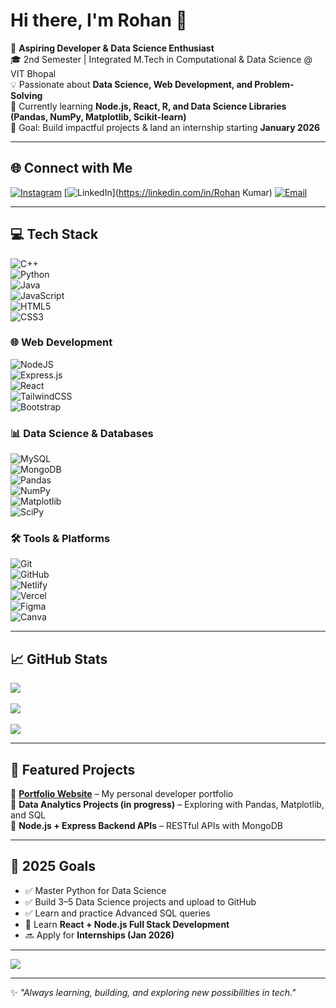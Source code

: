 # Hi there, I'm Rohan 👋  

🚀 **Aspiring Developer & Data Science Enthusiast**  
🎓 2nd Semester | Integrated M.Tech in Computational & Data Science @ VIT Bhopal  
💡 Passionate about **Data Science, Web Development, and Problem-Solving**  
📌 Currently learning **Node.js, React, R, and Data Science Libraries (Pandas, NumPy, Matplotlib, Scikit-learn)**  
🎯 Goal: Build impactful projects & land an internship starting **January 2026**  

---

## 🌐 Connect with Me  
[![Instagram](https://img.shields.io/badge/Instagram-%23E4405F.svg?logo=Instagram&logoColor=white)](https://instagram.com/_.rohan.09) 
[![LinkedIn](https://img.shields.io/badge/LinkedIn-%230077B5.svg?logo=linkedin&logoColor=white)](https://linkedin.com/in/Rohan Kumar) 
[![Email](https://img.shields.io/badge/Email-D14836?logo=gmail&logoColor=white)](mailto:rohanyadav12190@gmail.com)  

---

## 💻 Tech Stack  
![C++](https://img.shields.io/badge/c++-%2300599C.svg?style=for-the-badge&logo=c%2B%2B&logoColor=white)  
![Python](https://img.shields.io/badge/python-3670A0?style=for-the-badge&logo=python&logoColor=ffdd54)  
![Java](https://img.shields.io/badge/java-%23ED8B00.svg?style=for-the-badge&logo=openjdk&logoColor=white)  
![JavaScript](https://img.shields.io/badge/javascript-%23323330.svg?style=for-the-badge&logo=javascript&logoColor=%23F7DF1E)  
![HTML5](https://img.shields.io/badge/html5-%23E34F26.svg?style=for-the-badge&logo=html5&logoColor=white)  
![CSS3](https://img.shields.io/badge/css3-%231572B6.svg?style=for-the-badge&logo=css3&logoColor=white)  

### 🌐 Web Development  
![NodeJS](https://img.shields.io/badge/node.js-6DA55F?style=for-the-badge&logo=node.js&logoColor=white)  
![Express.js](https://img.shields.io/badge/express.js-%23404d59.svg?style=for-the-badge&logo=express&logoColor=%2361DAFB)  
![React](https://img.shields.io/badge/react-%2320232a.svg?style=for-the-badge&logo=react&logoColor=%2361DAFB)  
![TailwindCSS](https://img.shields.io/badge/tailwindcss-%2338B2AC.svg?style=for-the-badge&logo=tailwind-css&logoColor=white)  
![Bootstrap](https://img.shields.io/badge/bootstrap-%238511FA.svg?style=for-the-badge&logo=bootstrap&logoColor=white)  

### 📊 Data Science & Databases  
![MySQL](https://img.shields.io/badge/mysql-4479A1.svg?style=for-the-badge&logo=mysql&logoColor=white)  
![MongoDB](https://img.shields.io/badge/MongoDB-%234ea94b.svg?style=for-the-badge&logo=mongodb&logoColor=white)  
![Pandas](https://img.shields.io/badge/pandas-%23150458.svg?style=for-the-badge&logo=pandas&logoColor=white)  
![NumPy](https://img.shields.io/badge/numpy-%23013243.svg?style=for-the-badge&logo=numpy&logoColor=white)  
![Matplotlib](https://img.shields.io/badge/Matplotlib-%23ffffff.svg?style=for-the-badge&logo=Matplotlib&logoColor=black)  
![SciPy](https://img.shields.io/badge/SciPy-%230C55A5.svg?style=for-the-badge&logo=scipy&logoColor=%white)  

### 🛠️ Tools & Platforms  
![Git](https://img.shields.io/badge/git-%23F05033.svg?style=for-the-badge&logo=git&logoColor=white)  
![GitHub](https://img.shields.io/badge/github-%23121011.svg?style=for-the-badge&logo=github&logoColor=white)  
![Netlify](https://img.shields.io/badge/netlify-%23000000.svg?style=for-the-badge&logo=netlify&logoColor=#00C7B7)  
![Vercel](https://img.shields.io/badge/vercel-%23000000.svg?style=for-the-badge&logo=vercel&logoColor=white)  
![Figma](https://img.shields.io/badge/figma-%23F24E1E.svg?style=for-the-badge&logo=figma&logoColor=white)  
![Canva](https://img.shields.io/badge/Canva-%2300C4CC.svg?style=for-the-badge&logo=Canva&logoColor=white)  

---

## 📈 GitHub Stats  
![](https://github-readme-stats.vercel.app/api?username=Rohan12190&theme=dark&hide_border=false&include_all_commits=false&count_private=false)<br/>  
![](https://nirzak-streak-stats.vercel.app/?user=Rohan12190&theme=dark&hide_border=false)<br/>  
![](https://github-readme-stats.vercel.app/api/top-langs/?username=Rohan12190&theme=dark&hide_border=false&include_all_commits=false&count_private=false&layout=compact)  

---

## 📌 Featured Projects  
🔹 **[Portfolio Website](https://portfolio-two-vert-29.vercel.app/)** – My personal developer portfolio  
🔹 **Data Analytics Projects (in progress)** – Exploring with Pandas, Matplotlib, and SQL  
🔹 **Node.js + Express Backend APIs** – RESTful APIs with MongoDB  

---

## 🎯 2025 Goals  
- ✅ Master Python for Data Science  
- ✅ Build 3–5 Data Science projects and upload to GitHub  
- ✅ Learn and practice Advanced SQL queries  
- 🔄 Learn **React + Node.js Full Stack Development**  
- 🔜 Apply for **Internships (Jan 2026)**  

---

[![](https://visitcount.itsvg.in/api?id=Rohan12190&icon=0&color=0)](https://visitcount.itsvg.in)  

---
✨ _"Always learning, building, and exploring new possibilities in tech."_  
